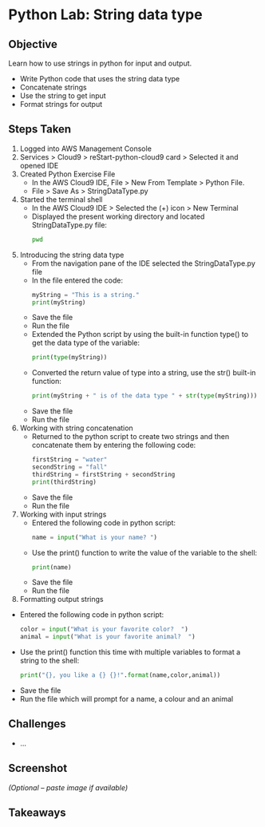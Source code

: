 # Python Lab: String data type

## Objective
Learn how to use strings in python for input and output.
- Write Python code that uses the string data type
- Concatenate strings
- Use the string to get input
- Format strings for output


## Steps Taken
1. Logged into AWS Management Console
2. Services > Cloud9 > reStart-python-cloud9 card > Selected it and opened IDE
3. Created Python Exercise File
   - In the AWS Cloud9 IDE, File > New From Template > Python File.
   - File > Save As > StringDataType.py
4. Started the terminal shell
   - In the AWS Cloud9 IDE > Selected the (+) icon > New Terminal
   - Displayed the present working directory and located StringDataType.py file:
     ``` bash
     pwd
     ```
5. Introducing the string data type
   - From the navigation pane of the IDE selected the StringDataType.py file
   - In the file entered the code:
      ``` python
      myString = "This is a string."
      print(myString)
      ```
   - Save the file
   - Run the file
   - Extended the Python script by using the built-in function type() to get the data type of the variable:
     ``` python
     print(type(myString))
     ```
   - Converted the return value of type into a string, use the str() built-in function:
     ``` python
     print(myString + " is of the data type " + str(type(myString)))
     ```
   - Save the file
   - Run the file
6. Working with string concatenation
   - Returned to the python script to create two strings and then concatenate them by entering the following code:
      ``` python
      firstString = "water"
      secondString = "fall"
      thirdString = firstString + secondString
      print(thirdString)
      ```
   - Save the file
   - Run the file
7. Working with input strings
   - Entered the following code in python script:
     ``` python
     name = input("What is your name? ")
     ```
   - Use the print() function to write the value of the variable to the shell:
     ``` python
     print(name)
     ```
   - Save the file
   - Run the file
8.  Formatting output strings
   - Entered the following code in python script:
     ``` python
     color = input("What is your favorite color?  ")
     animal = input("What is your favorite animal?  ")
     ```
   - Use the print() function this time with multiple variables to format a string to the shell:
     ``` python
     print("{}, you like a {} {}!".format(name,color,animal))
     ```
   - Save the file
   - Run the file which will prompt for a name, a colour and an animal

## Challenges
- ...

## Screenshot
_(Optional – paste image if available)_

## Takeaways
